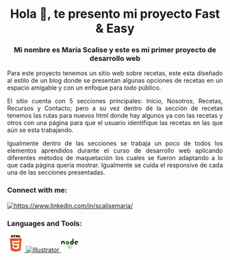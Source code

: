 <h1 align="center">Hola 👋, te presento mi proyecto Fast & Easy</h1>
<h3 align="center">Mi nombre es María Scalise y este es mi primer proyecto de desarrollo web</h3>
<p align="justify"> Para este proyecto tenemos un sitio web sobre recetas, este esta diseñado al estilo de un blog donde se presentan algunas opciones de recetas en un espacio amigable y con un enfoque para todo público.</p>

<p align="justify"> El sitio cuenta con 5 secciones principales: Inicio, Nosotros, Recetas, Recursos y Contacto; pero a su vez dentro de la sección de recetas tenemos las rutas para nuevos html donde hay algunos ya con las recetas y otros con una página para que el usuario identifique las recetas en las que aún se esta trabajando.</p>

<p align="justify"> Igualmente dentro de las secciones se trabaja un poco de todos los elementos aprendidos durante el curso de desarrollo web aplicando diferentes métodos de maquetación los cuales se fueron adaptando a lo que cada página quería mostrar. Igualmente se cuida el responsive de cada una de las secciones presentadas.</p>


<h3 align="left">Connect with me:</h3>
<p align="left">
<a href="https://linkedin.com/in/https://www.linkedin.com/in/scalisemaria/" target="blank"><img align="center" src="https://cdn.jsdelivr.net/npm/simple-icons@3.0.1/icons/linkedin.svg" alt="https://www.linkedin.com/in/scalisemaria/" height="30" width="40" /></a>
</p>

<h3 align="left">Languages and Tools:</h3>
<p align="left"> <a href="https://www.w3.org/html/" target="_blank"> <img src="https://raw.githubusercontent.com/devicons/devicon/master/icons/html5/html5-original-wordmark.svg" alt="html5" width="40" height="40"/> </a> <a href="https://www.adobe.com/in/products/illustrator.html" target="_blank"> <img src="https://www.vectorlogo.zone/logos/adobe_illustrator/adobe_illustrator-icon.svg" alt="illustrator" width="40" height="40"/> </a> <a href="https://nodejs.org" target="_blank"> <img src="https://raw.githubusercontent.com/devicons/devicon/master/icons/nodejs/nodejs-original-wordmark.svg" alt="nodejs" width="40" height="40"/> </a> </p>
